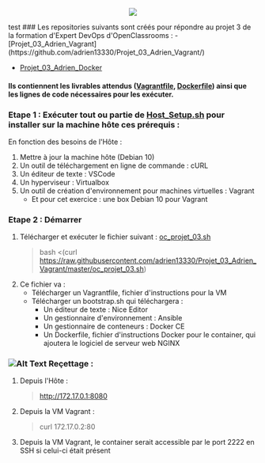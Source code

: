 <p align="center">
  <img src="https://i.imgur.com/V4ObU05.jpg">
</p>
test
### Les repositories suivants sont créés pour répondre au projet 3 de la formation d'Expert DevOps d'OpenClassrooms :
  - [Projet_03_Adrien_Vagrant](https://github.com/adrien13330/Projet_03_Adrien_Vagrant/)
  
  - [Projet_03_Adrien_Docker](https://github.com/adrien13330/Projet_03_Adrien_Docker/)
#### Ils contiennent les livrables attendus ([Vagrantfile](https://github.com/adrien13330/Projet_03_Adrien_Vagrant/blob/master/Vagrantfile), [Dockerfile](https://github.com/adrien13330/Projet_03_Adrien_Docker/blob/master/Dockerfile)) ainsi que les lignes de code nécessaires pour les exécuter.

### Etape 1 : Exécuter tout ou partie de [Host_Setup.sh](https://github.com/adrien13330/Projet_03_Adrien_Vagrant/blob/master/Host_Setup.sh) pour installer sur la machine hôte ces prérequis :

En fonction des besoins de l'Hôte :
  1. Mettre à jour la machine hôte (Debian 10)
  2. Un outil de téléchargement en ligne de commande : cURL
  3. Un éditeur de texte : VSCode
  4. Un hyperviseur : Virtualbox
  5. Un outil de création d'environnement pour machines virtuelles : Vagrant
     - Et pour cet exercice : une box Debian 10 pour Vagrant

### Etape 2 : Démarrer
  1. Télécharger et exécuter le fichier suivant : [oc_projet_03.sh](https://github.com/adrien13330/Projet_03_Adrien_Vagrant/blob/master/oc_projet_03.sh)
     > bash <(curl https://raw.githubusercontent.com/adrien13330/Projet_03_Adrien_Vagrant/master/oc_projet_03.sh)
  2. Ce fichier va :
     - Télécharger un Vagrantfile, fichier d'instructions pour la VM
     - Télécharger un bootstrap.sh qui téléchargera :
          - Un éditeur de texte : Nice Editor
          - Un gestionnaire d'environnement : Ansible
          - Un gestionnaire de conteneurs : Docker CE
          - Un Dockerfile, fichier d'instructions Docker pour le container, qui ajoutera le logiciel de serveur web NGINX
  
### ![Alt Text](https://i.imgur.com/U0GPAaw.png) Reçettage :
  1. Depuis l'Hôte :
     > http://172.17.0.1:8080
  2. Depuis la VM Vagrant :
     > curl 172.17.0.2:80
  3. Depuis la VM Vagrant, le container serait accessible par le port 2222 en SSH si celui-ci était présent
